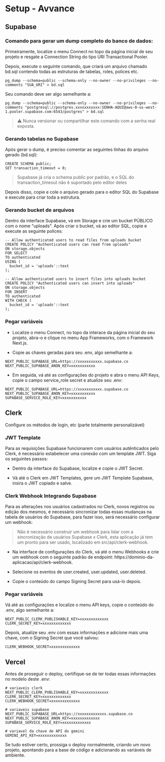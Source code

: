# Setup - Avvance

## Supabase

### Comando para gerar um dump completo do banco de dados:

Primeiramente, localize o menu Connect no topo da página inicial de seu projeto e resgate a Connection String do tipo URI Transactional Pooler.

Depois, execute o seguinte comando, que criará um arquivo chamado bd.sql contendo todas as estruturas de tabelas, roles, polices etc.

```
pg_dump --schema=public --schema-only --no-owner --no-privileges --no-comments "SUA_URI" > bd.sql
```

Seu comando deve ser algo semelhante a:

```
pg_dump --schema=public --schema-only --no-owner --no-privileges --no-comments "postgresql://postgres.xxxxxxxxxxx:SENHA-AQUI@aws-0-us-west-1.pooler.supabase.com:6543/postgres" > bd.sql
```

> ⚠️ Nunca versionar ou compartilhar este comando com a senha real exposta.

### Gerando tabelas no Supabase

Após gerar o dump, é preciso comentar as seguintes linhas do arquivo gerado (bd.sql):

```
CREATE SCHEMA public;
SET transaction_timeout = 0;
```

> Supabase já cria o schema public por padrão, e o SQL do transaction_timeout não é suportado pelo editor deles

Depois disso, copie e cole o arquivo gerado para o editor SQL do Supabase e execute para criar toda a estrutura.

### Gerando bucket de arquivos

Dentro da interface Supabase, vá em Storage e crie um bucket PÚBLICO com o nome "uploads". Após criar o bucket, vá ao editor SQL, copie e execute as seguinte polices:

```
-- Allow authenticated users to read files from uploads bucket
CREATE POLICY "Authenticated users can read from uploads"
ON storage.objects
FOR SELECT
TO authenticated
USING (
  bucket_id = 'uploads'::text
);

-- Allow authenticated users to insert files into uploads bucket
CREATE POLICY "Authenticated users can insert into uploads"
ON storage.objects
FOR INSERT
TO authenticated
WITH CHECK (
  bucket_id = 'uploads'::text
);
```

### Pegar variáveis

- Localize o menu Connect, no topo da interace da página inicial do seu projeto, abra-o e clique no menu App Frameworks, com o Framework Next.js.

- Copie as chaves geradas para seu .env, algo semelhante a:

```
NEXT_PUBLIC_SUPABASE_URL=https://xxxxxxxxxxx.supabase.co
NEXT_PUBLIC_SUPABASE_ANON_KEY=xxxxxxxxxxx
```

- Em seguida, vá até as configurações do projeto e abra o menu API Keys, copie o campo service_role secret e atualize seu .env:

```
NEXT_PUBLIC_SUPABASE_URL=https://xxxxxxxxxxx.supabase.co
NEXT_PUBLIC_SUPABASE_ANON_KEY=xxxxxxxxxxx
SUPABASE_SERVICE_ROLE_KEY=xxxxxxxxxxx
```

## Clerk

Configure os métodos de login, etc (parte totalmente personalizável)

### JWT Template

Para as requisições Supabase funcionarem com usuários autênticados pelo Clerk, é necessário estabelecer uma conexão com um template JWT. Siga os seguintes passos:

- Dentro da interface do Supabase, localize e copie o JWT Secret.

- Vá até o Clerk em JWT Templates, gere um JWT Template Supabase, insira o JWT copiado e salve.

### Clerk Webhook Integrando Supabase

Para as alterações nos usuários cadastrados no Clerk, novos registros ou edição dos mesmos, é necessário sincronizar todas essas mudanças na tabela de usuários do Supabase, para fazer isso, será necessário configurar um webhook:

> Não é necessário construir um webhook para lidar com a sincronização de usuários Supabase x Clerk, esta aplicação já tem um pronto para ser usado, localizado em src/api/clerk-webhook.

- Na interface de configurações do Clerk, vá até o menu Webhooks e crie um webhook com o seguinte padrão de endpoint: https://dominio-da-aplicacao/api/clerk-webhook.

- Selecione os eventos de user.created, user.updated, user.deleted.

- Copie o conteúdo do campo Signing Secret para usá-lo depois.

### Pegar variáveis

Vá até as configurações e localize o menu API keys, copie o conteúdo do .env, algo semelhante a:

```
NEXT_PUBLIC_CLERK_PUBLISHABLE_KEY=xxxxxxxxxxxxx
CLERK_SECRET_KEY=xxxxxxxxxxxxx
```

Depois, atualize seu .env com essas informações e adicione mais uma chave, com o Signing Secret que você salvou:

```
CLERK_WEBHOOK_SECRET=xxxxxxxxxxxxx
```

## Vercel

Antes de proseguir o deploy, certifique-se de ter todas essas informações no modelo deste .env:

```
# variaveis clerk
NEXT_PUBLIC_CLERK_PUBLISHABLE_KEY=xxxxxxxxxxxxx
CLERK_SECRET_KEY=xxxxxxxxxxxxx
CLERK_WEBHOOK_SECRET=xxxxxxxxxxxxx

# variaveis supabase
NEXT_PUBLIC_SUPABASE_URL=https://xxxxxxxxxxxxx.supabase.co
NEXT_PUBLIC_SUPABASE_ANON_KEY=xxxxxxxxxxxxx
SUPABASE_SERVICE_ROLE_KEY=xxxxxxxxxxxxx

# variavel da chave de API do gemini
GEMINI_API_KEY=xxxxxxxxxxxxx
```

Se tudo estiver certo, prossiga o deploy normalmente, criando um novo projeto, apontando para a base de código e adicionando as variáveis de ambiente.
